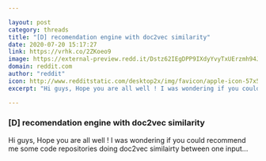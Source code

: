 ```yaml
---

layout: post
category: threads
title: "[D] recomendation engine with doc2vec similarity"
date: 2020-07-20 15:17:27
link: https://vrhk.co/2ZKoeo9
image: https://external-preview.redd.it/Dstz62IEgDPP9IXdyYvyTxUErzmh94JdbgaaUGVqI08.jpg?width=709&height=352&auto=webp&crop=709:352,smart&s=6f67c1a73c5e6bd94b3408b0d9229693673b7c47
domain: reddit.com
author: "reddit"
icon: http://www.redditstatic.com/desktop2x/img/favicon/apple-icon-57x57.png
excerpt: "Hi guys, Hope you are all well ! I was wondering if you could recommend me some code repositories doing doc2vec similairty between one input..."

---
```


### [D] recomendation engine with doc2vec similarity

Hi guys, Hope you are all well ! I was wondering if you could recommend me some code repositories doing doc2vec similairty between one input...
